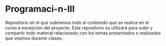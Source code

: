 # Programaci-n-III
 Repositorio en el que subiremos todo el contenido que se realice en el curso a excepción del proyecto.
Este repositorio su utilizará para subir y compartir todo material relacionado con los temas presentados o realizados que veamos durante clases.
